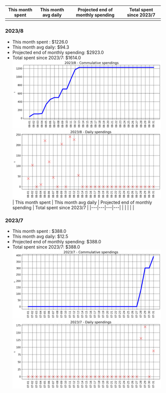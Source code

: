 | This month spent | This month avg daily | Projected end of monthly spending | Total spent since 2023/7 |
|---|---|---|---|
|   |   |   |   |


### 2023/8


- This month spent : $1226.0
- This month avg daily: $94.3
- Projected end of monthly spending: $2923.0
- Total spent since 2023/7: $1614.0
![graph_8_sum](graph_8_sum.png)
![graph_8_vals](graph_8_vals.png)
| This month spent | This month avg daily | Projected end of monthly spending | Total spent since 2023/7 |
|---|---|---|---|
|   |   |   |   |


### 2023/7


- This month spent : $388.0
- This month avg daily: $12.5
- Projected end of monthly spending: $388.0
- Total spent since 2023/7: $388.0
![graph_7_sum](graph_7_sum.png)
![graph_7_vals](graph_7_vals.png)